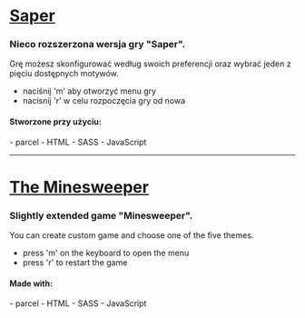 # [Saper]

### Nieco rozszerzona wersja gry "Saper".
Grę możesz skonfigurować według swoich preferencji oraz wybrać jeden z pięciu dostępnych motywów.

- naciśnij 'm' aby otworzyć menu gry
- nacisnij 'r' w celu rozpoczęcia gry od nowa

<h4>Stworzone przy użyciu: </h4>
<p align="left">
 - parcel
 - HTML
 - SASS
 - JavaScript
</p>

[The Minesweeper]: <https://saper-online.netlify.app/>

<hr>

# [The Minesweeper]

### Slightly extended game "Minesweeper". 
You can create custom game and choose one of the five themes. 

- press 'm' on the keyboard to open the menu
- press 'r' to restart the game

<h4>Made with: </h4>
<p align="left">
 - parcel
 - HTML
 - SASS
 - JavaScript
</p>

[Saper]: <https://saper-online.netlify.app/>
[The Minesweeper]: <https://saper-online.netlify.app/>
